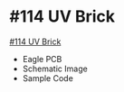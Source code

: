 # #114 UV Brick

[#114 UV Brick](http://fabo.io/114.html)

- Eagle PCB
- Schematic Image
- Sample Code